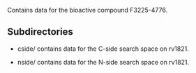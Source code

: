 Contains data for the bioactive compound F3225-4776.

## Subdirectories

- cside/ contains data for the C-side search space on rv1821.

- nside/ contains data for the N-side search space on rv1821.

